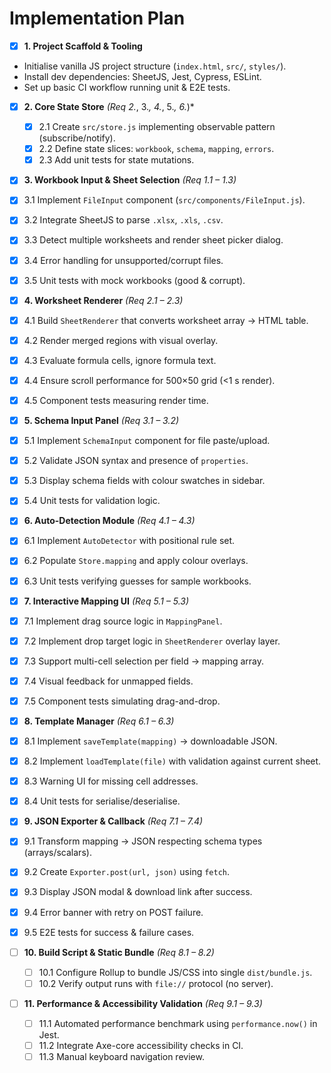 # Implementation Plan

 - [x] **1. Project Scaffold & Tooling**  
  - Initialise vanilla JS project structure (`index.html`, `src/`, `styles/`).  
  - Install dev dependencies: SheetJS, Jest, Cypress, ESLint.  
  - Set up basic CI workflow running unit & E2E tests.

- [x] **2. Core State Store** *(Req 2.*, 3.*, 4.*, 5.*, 6.*)*  
  - [x] 2.1 Create `src/store.js` implementing observable pattern (subscribe/notify).  
  - [x] 2.2 Define state slices: `workbook`, `schema`, `mapping`, `errors`.  
  - [x] 2.3 Add unit tests for state mutations.

 - [x] **3. Workbook Input & Sheet Selection** *(Req 1.1 – 1.3)*  
  - [x] 3.1 Implement `FileInput` component (`src/components/FileInput.js`).  
  - [x] 3.2 Integrate SheetJS to parse `.xlsx`, `.xls`, `.csv`.  
  - [x] 3.3 Detect multiple worksheets and render sheet picker dialog.  
  - [x] 3.4 Error handling for unsupported/corrupt files.  
  - [x] 3.5 Unit tests with mock workbooks (good & corrupt).

 - [x] **4. Worksheet Renderer** *(Req 2.1 – 2.3)*  
  - [x] 4.1 Build `SheetRenderer` that converts worksheet array → HTML table.  
  - [x] 4.2 Render merged regions with visual overlay.  
  - [x] 4.3 Evaluate formula cells, ignore formula text.  
  - [x] 4.4 Ensure scroll performance for 500×50 grid (<1 s render).  
  - [x] 4.5 Component tests measuring render time.

 - [x] **5. Schema Input Panel** *(Req 3.1 – 3.2)*  
  - [x] 5.1 Implement `SchemaInput` component for file paste/upload.  
  - [x] 5.2 Validate JSON syntax and presence of `properties`.  
  - [x] 5.3 Display schema fields with colour swatches in sidebar.  
  - [x] 5.4 Unit tests for validation logic.

 - [x] **6. Auto-Detection Module** *(Req 4.1 – 4.3)*  
  - [x] 6.1 Implement `AutoDetector` with positional rule set.  
  - [x] 6.2 Populate `Store.mapping` and apply colour overlays.  
  - [x] 6.3 Unit tests verifying guesses for sample workbooks.

 - [x] **7. Interactive Mapping UI** *(Req 5.1 – 5.3)*  
  - [x] 7.1 Implement drag source logic in `MappingPanel`.  
  - [x] 7.2 Implement drop target logic in `SheetRenderer` overlay layer.  
  - [x] 7.3 Support multi-cell selection per field -> mapping array.  
  - [x] 7.4 Visual feedback for unmapped fields.  
  - [x] 7.5 Component tests simulating drag-and-drop.

 - [x] **8. Template Manager** *(Req 6.1 – 6.3)*  
  - [x] 8.1 Implement `saveTemplate(mapping)` → downloadable JSON.  
  - [x] 8.2 Implement `loadTemplate(file)` with validation against current sheet.  
  - [x] 8.3 Warning UI for missing cell addresses.  
  - [x] 8.4 Unit tests for serialise/deserialise.

 - [x] **9. JSON Exporter & Callback** *(Req 7.1 – 7.4)*  
  - [x] 9.1 Transform mapping → JSON respecting schema types (arrays/scalars).  
  - [x] 9.2 Create `Exporter.post(url, json)` using `fetch`.  
  - [x] 9.3 Display JSON modal & download link after success.  
  - [x] 9.4 Error banner with retry on POST failure.  
  - [x] 9.5 E2E tests for success & failure cases.

- [ ] **10. Build Script & Static Bundle** *(Req 8.1 – 8.2)*  
  - [ ] 10.1 Configure Rollup to bundle JS/CSS into single `dist/bundle.js`.  
  - [ ] 10.2 Verify output runs with `file://` protocol (no server).

- [ ] **11. Performance & Accessibility Validation** *(Req 9.1 – 9.3)*  
  - [ ] 11.1 Automated performance benchmark using `performance.now()` in Jest.  
  - [ ] 11.2 Integrate Axe-core accessibility checks in CI.  
  - [ ] 11.3 Manual keyboard navigation review.
